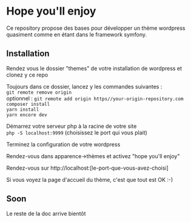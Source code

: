 # Hope you'll enjoy
Ce repository propose des bases pour développer un thème wordpress quasiment comme en étant dans le framework symfony.  

## Installation
Rendez vous le dossier "themes" de votre installation de wordpress et clonez y ce repo

Toujours dans ce dossier, lancez y les commandes suivantes :  
`git remote remove origin`  
optionnel : `git remote add origin https//your-origin-repository.com`  
`composer install`  
`yarn install`  
`yarn encore dev`  

Démarrez votre serveur php à la racine de votre site  
`php -S localhost:9999` (choisissez le port qui vous plait)  

Terminez la configuration de votre wordpress  

Rendez-vous dans apparence->thèmes et activez "hope you'll enjoy"  

Rendez-vous sur http://localhost:[le-port-que-vous-avez-choisi]  

Si vous voyez la page d'accueil du thème, c'est que tout est OK :-)

## Soon
Le reste de la doc arrive bientôt